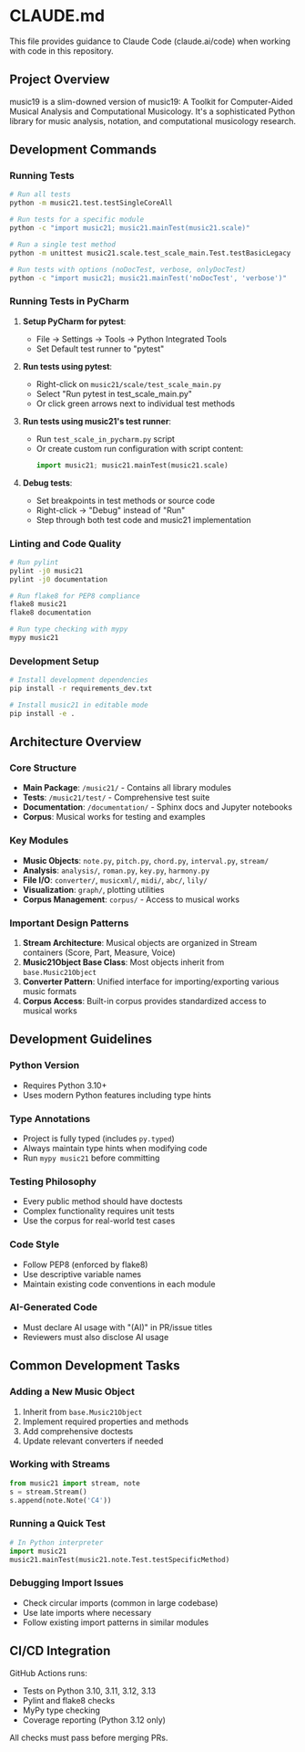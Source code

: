 # CLAUDE.md

This file provides guidance to Claude Code (claude.ai/code) when working with code in this repository.

## Project Overview

music19 is a slim-downed version of music19: A Toolkit for Computer-Aided Musical Analysis and Computational Musicology. It's a sophisticated Python library for music analysis, notation, and computational musicology research.

## Development Commands

### Running Tests

```bash
# Run all tests
python -m music21.test.testSingleCoreAll

# Run tests for a specific module
python -c "import music21; music21.mainTest(music21.scale)"

# Run a single test method
python -m unittest music21.scale.test_scale_main.Test.testBasicLegacy

# Run tests with options (noDocTest, verbose, onlyDocTest)
python -c "import music21; music21.mainTest('noDocTest', 'verbose')"
```

### Running Tests in PyCharm

1. **Setup PyCharm for pytest**:
   - File → Settings → Tools → Python Integrated Tools
   - Set Default test runner to "pytest"

2. **Run tests using pytest**:
   - Right-click on `music21/scale/test_scale_main.py`
   - Select "Run pytest in test_scale_main.py"
   - Or click green arrows next to individual test methods

3. **Run tests using music21's test runner**:
   - Run `test_scale_in_pycharm.py` script
   - Or create custom run configuration with script content:
     ```python
     import music21; music21.mainTest(music21.scale)
     ```

4. **Debug tests**:
   - Set breakpoints in test methods or source code
   - Right-click → "Debug" instead of "Run"
   - Step through both test code and music21 implementation

### Linting and Code Quality

```bash
# Run pylint
pylint -j0 music21
pylint -j0 documentation

# Run flake8 for PEP8 compliance
flake8 music21
flake8 documentation

# Run type checking with mypy
mypy music21
```

### Development Setup

```bash
# Install development dependencies
pip install -r requirements_dev.txt

# Install music21 in editable mode
pip install -e .
```

## Architecture Overview

### Core Structure
- **Main Package**: `/music21/` - Contains all library modules
- **Tests**: `/music21/test/` - Comprehensive test suite
- **Documentation**: `/documentation/` - Sphinx docs and Jupyter notebooks
- **Corpus**: Musical works for testing and examples

### Key Modules
- **Music Objects**: `note.py`, `pitch.py`, `chord.py`, `interval.py`, `stream/`
- **Analysis**: `analysis/`, `roman.py`, `key.py`, `harmony.py`
- **File I/O**: `converter/`, `musicxml/`, `midi/`, `abc/`, `lily/`
- **Visualization**: `graph/`, plotting utilities
- **Corpus Management**: `corpus/` - Access to musical works

### Important Design Patterns
1. **Stream Architecture**: Musical objects are organized in Stream containers (Score, Part, Measure, Voice)
2. **Music21Object Base Class**: Most objects inherit from `base.Music21Object`
3. **Converter Pattern**: Unified interface for importing/exporting various music formats
4. **Corpus Access**: Built-in corpus provides standardized access to musical works

## Development Guidelines

### Python Version
- Requires Python 3.10+
- Uses modern Python features including type hints

### Type Annotations
- Project is fully typed (includes `py.typed`)
- Always maintain type hints when modifying code
- Run `mypy music21` before committing

### Testing Philosophy
- Every public method should have doctests
- Complex functionality requires unit tests
- Use the corpus for real-world test cases

### Code Style
- Follow PEP8 (enforced by flake8)
- Use descriptive variable names
- Maintain existing code conventions in each module

### AI-Generated Code
- Must declare AI usage with "(AI)" in PR/issue titles
- Reviewers must also disclose AI usage

## Common Development Tasks

### Adding a New Music Object
1. Inherit from `base.Music21Object`
2. Implement required properties and methods
3. Add comprehensive doctests
4. Update relevant converters if needed

### Working with Streams
```python
from music21 import stream, note
s = stream.Stream()
s.append(note.Note('C4'))
```

### Running a Quick Test
```python
# In Python interpreter
import music21
music21.mainTest(music21.note.Test.testSpecificMethod)
```

### Debugging Import Issues
- Check circular imports (common in large codebase)
- Use late imports where necessary
- Follow existing import patterns in similar modules

## CI/CD Integration
GitHub Actions runs:
- Tests on Python 3.10, 3.11, 3.12, 3.13
- Pylint and flake8 checks
- MyPy type checking
- Coverage reporting (Python 3.12 only)

All checks must pass before merging PRs.
